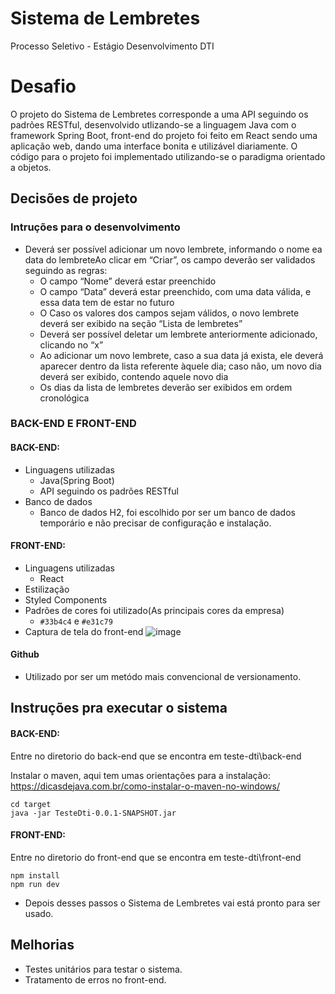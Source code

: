 # Sistema de Lembretes
Processo Seletivo - Estágio Desenvolvimento DTI

# Desafio
O projeto do Sistema de Lembretes corresponde a uma API seguindo os padrões RESTful, desenvolvido utlizando-se a linguagem Java com o framework Spring Boot, front-end do projeto foi feito em React sendo uma aplicação web, dando uma interface bonita e utilizável diariamente. O código para o projeto foi implementado utilizando-se o paradigma orientado a objetos.

## Decisões de projeto
### Intruções para o desenvolvimento
* Deverá ser possível adicionar um novo lembrete, informando o nome ea data do lembreteAo clicar em “Criar”, os campo deverão ser validados seguindo as regras:
  * O campo “Nome” deverá estar preenchido
  * O campo “Data” deverá estar preenchido, com uma data válida, e essa data tem de estar no futuro
  * O Caso os valores dos campos sejam válidos, o novo lembrete deverá ser exibido na seção “Lista de lembretes”
  * Deverá ser possível deletar um lembrete anteriormente adicionado, clicando no “x”
  * Ao adicionar um novo lembrete, caso a sua data já exista, ele deverá aparecer dentro da lista referente àquele dia; caso não, um novo dia deverá ser exibido,     contendo aquele novo dia
  * Os dias da lista de lembretes deverão ser exibidos em ordem cronológica
### BACK-END E FRONT-END
#### BACK-END: 
* Linguagens utilizadas
   * Java(Spring Boot)
   * API seguindo os padrões RESTful
* Banco de dados
   * Banco de dados H2,  foi escolhido por ser um banco de dados temporário e não precisar de configuração e instalação.
#### FRONT-END:
* Linguagens utilizadas
   * React
* Estilização
 * Styled Components
 * Padrões de cores foi utilizado(As principais cores da empresa)
    * `#33b4c4` e `#e31c79`
 * Captura de tela do front-end
  ![image](https://github.com/faelcrz/teste-dti/assets/49538724/4e42ca22-2284-48de-8318-644f6d1facdf)

 #### Github
 * Utilizado por ser um metódo mais convencional de versionamento.
## Instruções pra executar o sistema
#### BACK-END:
Entre no diretorio do back-end que se encontra em teste-dti\back-end

Instalar o maven, aqui tem umas orientações para a instalação: https://dicasdejava.com.br/como-instalar-o-maven-no-windows/
```
cd target
java -jar TesteDti-0.0.1-SNAPSHOT.jar
```
#### FRONT-END:
Entre no diretorio do front-end que se encontra em  teste-dti\front-end
```
npm install
npm run dev
```
* Depois desses passos o Sistema de Lembretes vai está pronto para ser usado.
## Melhorias
  * Testes unitários para testar o sistema.
  * Tratamento de erros no front-end.
